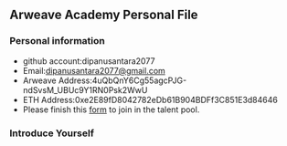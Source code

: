 ## Arweave Academy Personal File

### Personal information

- github account:dipanusantara2077
- Email:dipanusantara2077@gmail.com
- Arweave Address:4uQbQnY6Cg55agcPJG-ndSvsM_UBUc9Y1RN0Psk2WwU
- ETH Address:0xe2E89fD8042782eDb61B904BDFf3C851E3d84646
- Please finish this [form](https://docs.google.com/forms/d/e/1FAIpQLSfWA5fIIcBgmRppm3jNz5vmf9Mai_QMVil-2pO4r7YKn_Zhtw/viewform?usp=sf_link) to join in the talent pool.

### Introduce Yourself
